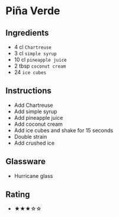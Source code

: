 # Piña Verde

## Ingredients
- 4 cl `Chartreuse`
- 3 cl `simple syrup`
- 10 cl `pineapple juice`
- 2 tbsp `coconut cream`
- 24 `ice cubes`

## Instructions
- Add Chartreuse
- Add simple syrup
- Add pineapple juice
- Add coconut cream
- Add ice cubes and shake for 15 seconds
- Double strain
- Add crushed ice

## Glassware
- Hurricane glass

## Rating
- ★★★☆☆